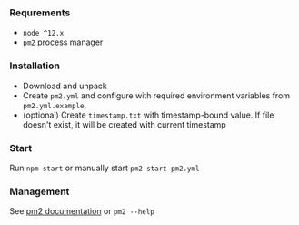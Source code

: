 ### Requrements

* `node ^12.x`
* `pm2` process manager

### Installation

* Download and unpack
* Create `pm2.yml` and configure with required environment variables from `pm2.yml.example`.
* (optional) Create `timestamp.txt` with timestamp-bound value. If file doesn't exist, it will be created with current timestamp

### Start

Run `npm start` or manually start `pm2 start pm2.yml`

### Management

See [pm2 documentation](https://pm2.keymetrics.io/docs/usage/process-management/) or `pm2 --help`
